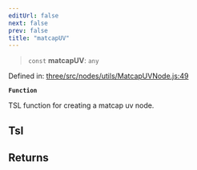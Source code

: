 ```yaml
---
editUrl: false
next: false
prev: false
title: "matcapUV"
---
```


> `const` **matcapUV**: `any`

Defined in: [three/src/nodes/utils/MatcapUVNode.js:49](https://github.com/DefinitelyMaybe/three-i18n/blob/fa57b79433d1c349ffb23a78727299c8d4190136/three/src/nodes/utils/MatcapUVNode.js#L49)

**`Function`**

TSL function for creating a matcap uv node.

## Tsl

## Returns

